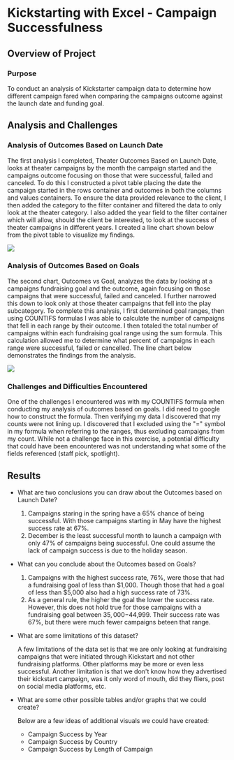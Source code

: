# Kickstarting with Excel - Campaign Successfulness

## Overview of Project

### Purpose
To conduct an analysis of Kickstarter campaign data to determine how different campaign fared when comparing the campaigns outcome against the launch date and funding goal.

## Analysis and Challenges

### Analysis of Outcomes Based on Launch Date
The first analysis I completed, Theater Outcomes Based on Launch Date, looks at theater campaigns by the month the campaign started and the campaigns outcome focusing on those that were successful, failed and canceled. To do this I constructed a pivot table placing the date the campaign started in the rows container and outcomes in both the columns and values containers. To ensure the data provided relevance to the client, I then added the category to the filter container and filtered the data to only look at the theater category. I also added the year field to the filter container which will allow, should the client be interested, to look at the success of theater campaigns in different years. I created a line chart shown below from the pivot table to visualize my findings. 

![](Theater_Outcomes_vs_Launch.png)

### Analysis of Outcomes Based on Goals
The second chart, Outcomes vs Goal, analyzes the data by looking at a campaigns fundraising goal and the outcome, again focusing on those campaigns that were successful, failed and canceled. I further narrowed this down to look only at those theater campaigns that fell into the play subcategory. To complete this analysis, I first determined goal ranges, then using COUNTIFS formulas I was able to calculate the number of campaigns that fell in each range by their outcome. I then totaled the total number of campaigns within each fundraising goal range using the sum formula. This calculation allowed me to determine what percent of campaigns in each range were successful, failed or cancelled. The line chart below demonstrates the findings from the analysis.

![](Outcomes_vs_Goals.png)

### Challenges and Difficulties Encountered

One of the challenges I encountered was with my COUNTIFS formula when conducting my analysis of outcomes based on goals. I did need to google how to construct the formula. Then verifying my data I discovered that my counts were not lining up. I discovered that I excluded using the "=" symbol in my formula when referring to the ranges, thus excluding campaigns from my count. While not a challenge face in this exercise, a potential difficulty that could have been encountered was not understanding what some of the fields referenced (staff pick, spotlight).

## Results

- What are two conclusions you can draw about the Outcomes based on Launch Date?

    1. Campaigns staring in the spring have a 65% chance of being successful. With those campaigns starting in May have the highest success rate at 67%. 
    2. December is the least successful month to launch a campaign with only 47% of campaigns being successful. One could assume the lack of campaign success is due to the holiday season.

- What can you conclude about the Outcomes based on Goals?

    1. Campaigns with the highest success rate, 76%, were those that had a fundraising goal of less than $1,000. Though those that had a goal of less than $5,000 also had a high success rate of 73%.
    2. As a general rule, the higher the goal the lower the success rate. However, this does not hold true for those campaigns with a fundraising goal between $35,000-$44,999. Their success rate was 67%, but there were much fewer campaigns beteen that range. 

- What are some limitations of this dataset?

    A few limitations of the data set is that we are only looking at fundraising campaigns that were initiated through Kickstart and not other fundraising platforms. Other platforms may be more or even less successful. Another limitation is that we don't know how they advertised their kickstart campaign, was it only word of mouth, did they fliers, post on social media platforms, etc. 

- What are some other possible tables and/or graphs that we could create?

    Below are a few ideas of additional visuals we could have created:
    - Campaign Success by Year
    - Campaign Success by Country
    - Campaign Success by Length of Campaign


